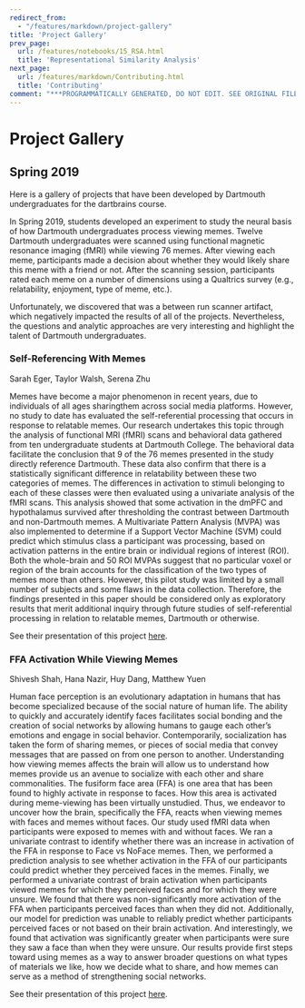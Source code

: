 ```yaml
---
redirect_from:
  - "/features/markdown/project-gallery"
title: 'Project Gallery'
prev_page:
  url: /features/notebooks/15_RSA.html
  title: 'Representational Similarity Analysis'
next_page:
  url: /features/markdown/Contributing.html
  title: 'Contributing'
comment: "***PROGRAMMATICALLY GENERATED, DO NOT EDIT. SEE ORIGINAL FILES IN /content***"
---
```

# Project Gallery

## Spring 2019
Here is a gallery of projects that have been developed by Dartmouth undergraduates for the dartbrains course.

In Spring 2019, students developed an experiment to study the neural basis of how Dartmouth undergraduates process viewing memes. Twelve Dartmouth undergraduates were scanned using functional magnetic resonance imaging (fMRI) while viewing 76 memes. After viewing each meme, participants made a decision about whether they would likely share this meme with a friend or not. After the scanning session, participants rated each meme on a number of dimensions using a Qualtrics survey (e.g., relatability, enjoyment, type of meme, etc.).

Unfortunately, we discovered that was a between run scanner artifact, which negatively impacted the results of all of the projects. Nevertheless, the questions and analytic approaches are very interesting and highlight the talent of Dartmouth undergraduates.

### Self-Referencing With Memes
Sarah Eger, Taylor Walsh, Serena Zhu

Memes have become a major phenomenon in recent years, due to individuals of all ages sharingthem across social media platforms. However, no study to date has evaluated the self-referential processing that occurs in response to relatable memes. Our research undertakes this topic through the analysis of functional MRI (fMRI) scans and behavioral data gathered from ten undergraduate students at Dartmouth College. The behavioral data facilitate the conclusion that 9 of the 76 memes presented in the study directly reference Dartmouth. These data also confirm that there is a statistically significant difference in relatability between these two categories of memes. The differences in activation to stimuli belonging to each of these classes were then evaluated using a univariate analysis of the fMRI scans. This analysis showed that some activation in the dmPFC and hypothalamus survived after thresholding the contrast between Dartmouth and non-Dartmouth memes. A Multivariate Pattern Analysis (MVPA) was also implemented to determine if a Support Vector Machine (SVM) could predict which stimulus class a participant was processing, based on activation patterns in the entire brain or individual regions of interest (ROI). Both the whole-brain and 50 ROI MVPAs suggest that no particular voxel or region of the brain accounts for the classification of the two types of memes more than others. However, this pilot study was limited by a small number of subjects and some flaws in the data collection. Therefore, the findings presented in this paper should be considered only as exploratory results that merit additional inquiry through future studies of self-referential processing in relation to relatable memes, Dartmouth or otherwise.

See their presentation of this project [here](../../images/project_gallery/Relatability_Presentation.pdf).

### FFA Activation While Viewing Memes
Shivesh Shah, Hana Nazir, Huy Dang, Matthew Yuen

Human face perception is an evolutionary adaptation in humans that has become specialized because of the social nature of human life. The ability to quickly and accurately identify faces facilitates social bonding and the creation of social networks by allowing humans to gauge each other’s emotions and engage in social behavior. Contemporarily, socialization has taken the form of sharing memes, or pieces of social media that convey messages that are passed on from one person to another. Understanding how viewing memes affects the brain will allow us to understand how memes provide us an avenue to socialize with each other and share commonalities. The fusiform face area (FFA) is one area that has been found to highly activate in response to faces. How this area is activated during meme-viewing has been virtually unstudied. Thus, we endeavor to uncover how the brain, specifically the FFA, reacts when viewing memes with faces and memes without faces. Our study used fMRI data when participants were exposed to memes with and without faces. We ran a univariate contrast to identify whether there was an increase in activation of the FFA in response to Face vs NoFace memes. Then, we performed a prediction analysis to see whether activation in the FFA of our participants could predict whether they perceived faces in the memes. Finally, we performed a univariate contrast of brain activation when participants viewed memes for which they perceived faces and for which they were unsure. We found that there was non-significantly more activation of the FFA when participants perceived faces than when they did not. Additionally, our model for prediction was unable to reliably predict whether participants perceived faces or not based on their brain activation. And interestingly, we found that activation was significantly greater when participants were sure they saw a face than when they were unsure. Our results provide first steps toward using memes as a way to answer broader questions on what types of materials we like, how we decide what to share, and how memes can serve as a method of strengthening social networks.

See their presentation of this project [here](../../images/project_gallery/Fusiform.pdf).
